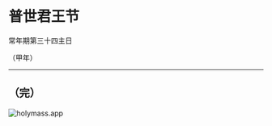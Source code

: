 # 普世君王节

常年期第三十四主日
<!-- .element: class="center" -->

（甲年）
<!-- .element: class="center" -->

---

## （完）

![holymass.app](https://holymass.app/assets/images/qrcode.svg)

<!-- .element: class="center" -->
